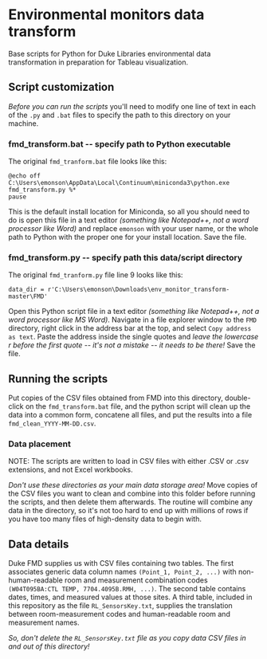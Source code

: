 # Environmental monitors data transform

Base scripts for Python for Duke Libraries environmental data transformation in preparation for 
Tableau visualization.


## Script customization

*Before you can run the scripts* you'll need to modify one line of text in each of the `.py`
and `.bat` files to specify the path to this directory on your machine.

### fmd\_transform.bat -- specify path to Python executable

The original `fmd_tranform.bat` file looks like this:

```
@echo off
C:\Users\emonson\AppData\Local\Continuum\miniconda3\python.exe fmd_transform.py %*
pause
```

This is the default install location for Miniconda, so all you should need to do is
open this file in a text editor *(something like Notepad++, not a word processor like Word)*
and replace `emonson` with your user name, or the whole path to Python with the proper one
for your install location. Save the file.

### fmd\_transform.py -- specify path this data/script directory

The original `fmd_tranform.py` file line 9 looks like this:

```
data_dir = r'C:\Users\emonson\Downloads\env_monitor_transform-master\FMD'
```

Open this Python script file in a text editor *(something like Notepad++, not a word processor like MS Word)*.
Navigate in a file explorer window to the `FMD` directory, right click in the address bar
at the top, and select `Copy address as text`. Paste the address inside the single quotes
and *leave the lowercase r before the first quote -- it's not a mistake -- it needs to be there!*
Save the file.

## Running the scripts

Put copies of the CSV files obtained from FMD into this directory, 
double-click on the `fmd_transform.bat` file, and the python script will 
clean up the data into a common form, concatene all files, and put the results
into a file `fmd_clean_YYYY-MM-DD.csv`.

### Data placement

NOTE: The scripts are written to load in CSV files with either .CSV or .csv extensions, and not Excel workbooks.

*Don't use these directories as your main data storage area!* Move copies of the CSV files you want to clean and
combine into this folder before running the scripts, and then delete them afterwards. 
The routine will combine any data in the directory, so it's not too hard to end up with millions of rows
if you have too many files of high-density data to begin with.

## Data details

Duke FMD supplies us with CSV files containing two tables. The first associates generic data column names
`(Point_1, Point_2, ...)` with non-human-readable room and measurement combination codes 
`(W04T095BA:CTL TEMP, 7704.4095B.RMH, ...)`. The second table contains dates, times, and measured values
at those sites. A third table, included in this repository as the file `RL_SensorsKey.txt`, supplies the translation
between room-measurement codes and human-readable room and measurement names.

*So, don't delete the `RL_SensorsKey.txt` file as you copy data CSV files in and out of this directory!*
